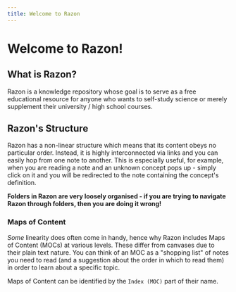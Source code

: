 ```yaml
---
title: Welcome to Razon
---
```


# Welcome to Razon!

## What is Razon?

Razon is a knowledge repository whose goal is to serve as a free educational resource for anyone who wants to self-study science or merely supplement their university / high school courses.

## Razon's Structure

Razon has a non-linear structure which means that its content obeys no particular order. Instead, it is highly interconnected via links and you can easily hop from one note to another. This is especially useful, for example, when you are reading a note and an unknown concept pops up - simply click on it and you will be redirected to the note containing the concept's definition.

**Folders in Razon are very loosely organised - if you are trying to navigate Razon through folders, then you are doing it wrong!**

### Maps of Content

*Some* linearity does often come in handy, hence why Razon includes Maps of Content (MOCs) at various levels. These differ from canvases due to their plain text nature. You can think of an MOC as a "shopping list" of notes you need to read (and a suggestion about the order in which to read them) in order to learn about a specific topic.

Maps of Content can be identified by the `Index (MOC)` part of their name.

